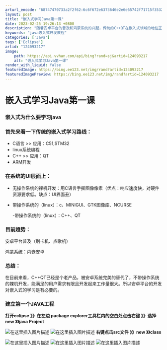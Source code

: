```yaml
---
arturl_encode: "68747470733a2f2f62:6c6f672e6373646e2e6e65742f71715f35323530333632372f:61727469636c652f64657461696c732f313234303933323137"
layout: post
title: "嵌入式学习Java第一课"
date: 2023-02-25 19:26:13 +0800
description: "随着安卓平台的普及和鸿蒙系统的兴起，传统的C++QT在嵌入式领域的地位正被取"
keywords: "java嵌入式开发教程"
categories: ['Java']
tags: ['Eclipse']
artid: "124093217"
image:
    path: https://api.vvhan.com/api/bing?rand=sj&artid=124093217
    alt: "嵌入式学习Java第一课"
render_with_liquid: false
featuredImage: https://bing.ee123.net/img/rand?artid=124093217
featuredImagePreview: https://bing.ee123.net/img/rand?artid=124093217
---
```


# 嵌入式学习Java第一课

### 嵌入式为什么要学习java

### 首先来看一下传统的嵌入式学习路线：

* C语言 >> 应用：C51,STM32
* linux系统编程
* C++ >> 应用：QT
* ARM开发

### 在系统的UI层面上：

* 无操作系统的裸机开发：用C语言手撕图像像素（优点：响应速度快，对硬件资源要求低。缺点：UI界面丑）
* 带操作系统的（linux）：c、MINIGUI、GTK图像库、NCURSE
    
  -带操作系统的（linux）：C++、QT

### 目前趋势：

安卓平台普及（刷卡机、点歌机）
  
鸿蒙系统：内嵌安卓

### 总结：

在目前来看，C++QT已经是个老产品，被安卓系统完美的替代了，不带操作系统的裸机开发，能满足的用户需求有限且开发起来工作量很大。所以安卓平台的开发对嵌入式的学习是有必要的。

### 建立第一个JAVA工程

**打开eclipse 》》在左边 package explorer工具栏内的空白处点击右键 》》选择new 》》java Project**
  
![在这里插入图片描述](https://i-blog.csdnimg.cn/blog_migrate/4b658cdcdf41e7bb9d61212cd8ce665a.png)
![在这里插入图片描述](https://i-blog.csdnimg.cn/blog_migrate/34c8472be1a8b71f8ba609cf4cf38ec1.png)
**右键点击src文件 》》new 》》class**
  
![在这里插入图片描述](https://i-blog.csdnimg.cn/blog_migrate/f556b812833d1392cac858141ba797f6.png)
![在这里插入图片描述](https://i-blog.csdnimg.cn/blog_migrate/5e39f31d8b42d2c4487d2b8aad4375ba.png)
![在这里插入图片描述](https://i-blog.csdnimg.cn/blog_migrate/d3b37ee510b0b76a0372d6d5f643f7cb.png)